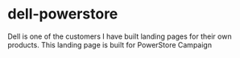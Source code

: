 # dell-powerstore
Dell is one of the customers I have built landing pages for their own products. This landing page is built for PowerStore Campaign

